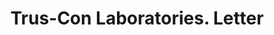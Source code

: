 ---
doi: 10.7916/D8F209RB
date_other: '1913'
date_other_textual: '1913'
form: correspondence
genre:
- Letters (correspondence)
name:
- Trus-Con Laboratories
object_in_context_url: https://biggert.cul.columbia.edu/items/view/ave_biggert_00622
subject_hierarchical_geographic:
- Detroit, Michigan, United States
subject_name:
- Trus-Con Laboratories
title: Trus-Con Laboratories. Letter
sort_title: Trus-Con Laboratories. Letter
call_number: ave_biggert_00622
coordinates:
- 42.331388888888895,-83.04583333333333
pid: ave_biggert_00622
identifiers: ave_biggert_00622
thumbnail: https://derivativo-1.library.columbia.edu/iiif/2/ldpd:343704/full/!256,256/0/native.jpg
permalink: "/biggert/ave_biggert_00622/"
layout: iiif-image-page
---